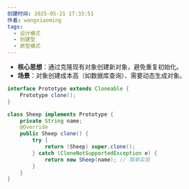 ```yaml
---
创建时间: 2025-05-21 17:33:51
作者: wangxiaoming
tags:
  - 设计模式
  - 创建型
  - 原型模式
---
```

- **核心思想**​：通过克隆现有对象创建新对象，避免重复初始化。
- ​**场景**​：对象创建成本高（如数据库查询）、需要动态生成对象。

```java
interface Prototype extends Cloneable {
    Prototype clone();
}

class Sheep implements Prototype {
    private String name;
    @Override
    public Sheep clone() {
        try {
            return (Sheep) super.clone();
        } catch (CloneNotSupportedException e) {
            return new Sheep(name); // 简单实现
        }
    }
}
```
